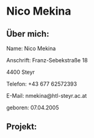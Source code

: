 # Nico Mekina

## Über mich:
<p> Name: Nico Mekina </p>
<p> Anschrift:  Franz-Sebekstraße 18 </p>
<p>             4400 Steyr </p>
<p> Telefon:    +43 677 62572393 </p>
<p> E-Mail:     nmekina@htl-steyr.ac.at </p>
<p> geboren:    07.04.2005 </p>

## Projekt:
